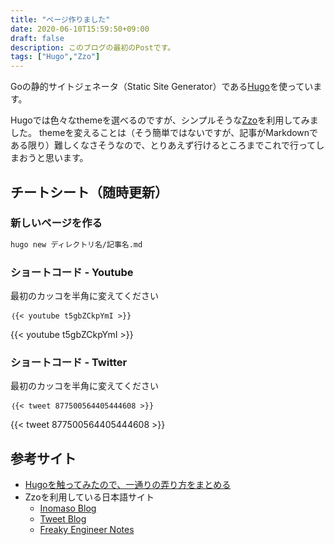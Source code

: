 ```yaml
---
title: "ページ作りました"
date: 2020-06-10T15:59:50+09:00
draft: false
description: このブログの最初のPostです。
tags: ["Hugo","Zzo"]
---
```


Goの静的サイトジェネータ（Static Site Generator）である[Hugo](https://gohugo.io/)を使っています。

Hugoでは色々なthemeを選べるのですが、シンプルそうな[Zzo](https://zzo-docs.vercel.app/zzo/)を利用してみました。
themeを変えることは（そう簡単ではないですが、記事がMarkdownである限り）難しくなさそうなので、とりあえず行けるところまでこれで行ってしまおうと思います。

## チートシート（随時更新）
### 新しいページを作る
```bash
hugo new ディレクトリ名/記事名.md
```

### ショートコード - Youtube
最初のカッコを半角に変えてください
```
｛{< youtube t5gbZCkpYmI >}}
```
{{< youtube t5gbZCkpYmI >}}

### ショートコード - Twitter
最初のカッコを半角に変えてください
```
｛{< tweet 877500564405444608 >}}
```
{{< tweet 877500564405444608 >}}

## 参考サイト
- [Hugoを触ってみたので、一通りの弄り方をまとめる](https://qiita.com/yakimeron/items/42d537374abde5517267)
- Zzoを利用している日本語サイト
  - [Inomaso Blog](https://www.inomaso.com/)
  - [Tweet Blog](https://encr.jp/blog/)
  - [Freaky Engineer Notes](https://fe-notes.work/)